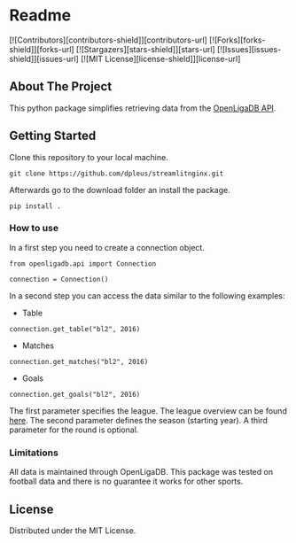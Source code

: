# Readme

[![Contributors][contributors-shield]][contributors-url]
[![Forks][forks-shield]][forks-url]
[![Stargazers][stars-shield]][stars-url]
[![Issues][issues-shield]][issues-url]
[![MIT License][license-shield]][license-url]


## About The Project
This python package simplifies retrieving data from the [OpenLigaDB API](https://github.com/OpenLigaDB/OpenLigaDB-Samples).

## Getting Started
Clone this repository to your local machine.
```
git clone https://github.com/dpleus/streamlitnginx.git
```

Afterwards go to the download folder an install the package.

```
pip install .
```

### How to use

In a first step you need to create a connection object.

```
from openligadb.api import Connection

connection = Connection()
```

In a second step you can access the data similar to the following examples:
* Table
```
connection.get_table("bl2", 2016)
```

* Matches
```
connection.get_matches("bl2", 2016)
```

* Goals
```
connection.get_goals("bl2", 2016)
```

The first parameter specifies the league. The league overview can be found [here](https://www.openligadb.de/Datenhaushalt/). The second parameter defines the season (starting year). A third parameter for the round is optional.

### Limitations
All data is maintained through OpenLigaDB. This package was tested on football data and there is no guarantee it works for other sports.

## License

Distributed under the MIT License. 
